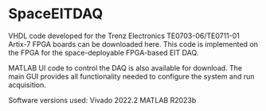 # SpaceEITDAQ

VHDL code developed for the Trenz Electronics TE0703-06/TE0711-01 Artix-7 FPGA boards can be downloaded here. This code is implemented on the FPGA for the space-deployable FPGA-based EIT DAQ.

MATLAB UI code to control the DAQ is also available for download. The main GUI provides all functionality needed to configure the system and run acquisition.

Software versions used:
  Vivado 2022.2
  MATLAB R2023b

